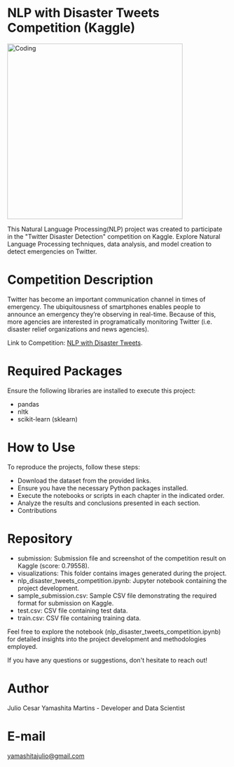 # NLP with Disaster Tweets Competition (Kaggle)

<img align="center" alt="Coding" width="400" src="https://i.pinimg.com/736x/04/e1/66/04e1665bf49b6d238ae21ea41b59defc.jpg">

This Natural Language Processing(NLP) project was created to participate in the "Twitter Disaster Detection" competition on Kaggle. Explore Natural Language Processing techniques, data analysis, and model creation to detect emergencies on Twitter.

# Competition Description
Twitter has become an important communication channel in times of emergency.
The ubiquitousness of smartphones enables people to announce an emergency they’re observing in real-time. Because of this, more agencies are interested in programatically monitoring Twitter (i.e. disaster relief organizations and news agencies).

Link to Competition: [NLP with Disaster Tweets](https://www.kaggle.com/competitions/nlp-getting-started).

# Required Packages
Ensure the following libraries are installed to execute this project:
- pandas
- nltk
- scikit-learn (sklearn)

# How to Use
To reproduce the projects, follow these steps:

- Download the dataset from the provided links.
- Ensure you have the necessary Python packages installed.
- Execute the notebooks or scripts in each chapter in the indicated order.
- Analyze the results and conclusions presented in each section.
- Contributions

# Repository 
- submission: Submission file and screenshot of the competition result on Kaggle (score: 0.79558).
- visualizations: This folder contains images generated during the project.
- nlp_disaster_tweets_competition.ipynb: Jupyter notebook containing the project development.
- sample_submission.csv: Sample CSV file demonstrating the required format for submission on Kaggle.
- test.csv: CSV file containing test data.
- train.csv: CSV file containing training data.

Feel free to explore the notebook (nlp_disaster_tweets_competition.ipynb) for detailed insights into the project development and methodologies employed. 

If you have any questions or suggestions, don't hesitate to reach out!

# Author
Julio Cesar Yamashita Martins - Developer and Data Scientist

# E-mail
yamashitajulio@gmail.com
